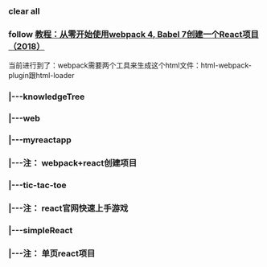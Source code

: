 ### clear all
### follow [教程：从零开始使用webpack 4, Babel 7创建一个React项目（2018）](https://zhuanlan.zhihu.com/p/47704649)
当前进行到了：webpack需要两个工具来生成这个html文件：html-webpack-plugin跟html-loader

### |---knowledgeTree
### |---web
###      |---myreactapp
###              |---注： webpack+react创建项目
###      |---tic-tac-toe
###              |---注： react官网快速上手游戏
###      |---simpleReact 
###              |---注： 单页react项目

###

